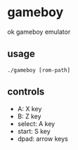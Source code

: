 # gameboy

ok gameboy emulator

## usage
```
./gameboy [rom-path]
```

## controls
- A: X key
- B: Z key
- select: A key
- start: S key
- dpad: arrow keys
